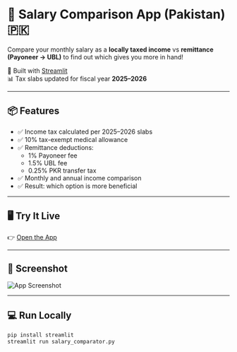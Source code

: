 # 💸 Salary Comparison App (Pakistan) 🇵🇰

Compare your monthly salary as a **locally taxed income** vs **remittance (Payoneer → UBL)** to find out which gives you more in hand!

🚀 Built with [Streamlit](https://streamlit.io)  
📊 Tax slabs updated for fiscal year **2025–2026**

---

## 📦 Features

- ✅ Income tax calculated per 2025–2026 slabs
- ✅ 10% tax-exempt medical allowance
- ✅ Remittance deductions:
  - 1% Payoneer fee
  - 1.5% UBL fee
  - 0.25% PKR transfer tax
- ✅ Monthly and annual income comparison
- ✅ Result: which option is more beneficial

---

## 🖥 Try It Live

👉 [Open the App](https://salary-comparison-app-stxhbcwbfguvwgjlqhqsgz.streamlit.app/)

---

## 📸 Screenshot

![App Screenshot](https://raw.githubusercontent.com/Baldking96/salary-comparison-app/main/screenshot.png)

---

## 💻 Run Locally

```bash
pip install streamlit
streamlit run salary_comparator.py
